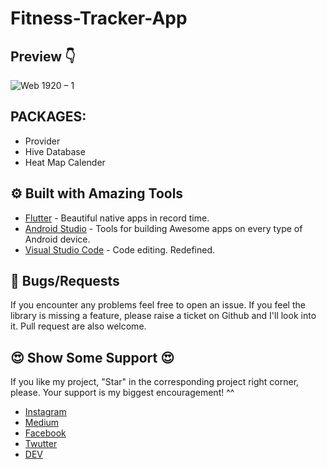 # Fitness-Tracker-App


## Preview 👇

![Web 1920 – 1](https://user-images.githubusercontent.com/41040479/225381209-c3f4188c-caec-49f7-a783-38e1b04d01ee.png)


## PACKAGES:
- Provider
- Hive Database
- Heat Map Calender


## ⚙️ Built with Amazing Tools
- [Flutter](https://flutter.dev/) - Beautiful native apps in record time.
- [Android Studio](https://developer.android.com/studio) - Tools for building Awesome apps on every type of Android device.
- [Visual Studio Code](https://code.visualstudio.com/) - Code editing. Redefined.


## 🐛 Bugs/Requests
If you encounter any problems feel free to open an issue. If you feel the library is missing a feature, please raise a ticket on Github and I'll look into it. Pull request are also welcome.



## 😍	Show Some Support 😍

If you like my project, "Star" in the corresponding project right corner, please. Your support is my biggest encouragement! ^^

- [Instagram](https://www.instagram.com/_flutter.queen/)
- [Medium](https://medium.com/@flutterqueen)
- [Facebook](https://www.facebook.com/flutter.queen/)
- [Twutter](https://twitter.com/Queen33322)
- [DEV](https://dev.to/areedev)
